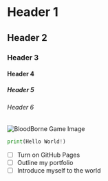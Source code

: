 # Header 1
## Header 2
### Header 3
#### Header 4
##### Header 5
###### Header 6

![BloodBorne Game Image](https://image.api.playstation.com/vulcan/img/rnd/202010/2614/NVmnBXze9ElHzU6SmykrJLIV.png)

``` python
print(Hello World!)
```

- [ ] Turn on GitHub Pages
- [ ] Outline my portfolio
- [ ] Introduce myself to the world
